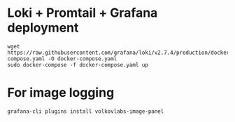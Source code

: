 # Loki + Promtail + Grafana deployment

```commandline
wget https://raw.githubusercontent.com/grafana/loki/v2.7.4/production/docker-compose.yaml -O docker-compose.yaml
sudo docker-compose -f docker-compose.yaml up
```

# For image logging

```commandline
grafana-cli plugins install volkovlabs-image-panel
```